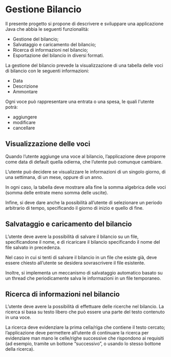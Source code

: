 
# Gestione Bilancio

Il presente progetto si propone di descrivere e sviluppare una applicazione Java che abbia le seguenti 
funzionalità: 
- Gestione del bilancio; 
- Salvataggio e caricamento del bilancio; 
- Ricerca di informazioni nel bilancio; 
- Esportazione del bilancio in diversi formati.

La gestione del bilancio prevede la visualizzazione di una tabella delle voci di bilancio con le seguenti 
informazioni: 
- Data 
- Descrizione 
- Ammontare 

Ogni voce può rappresentare una entrata o una spesa, le quali l'utente potrà:

- aggiungere
- modificare
- cancellare

## Visualizzazione delle voci

Quando l’utente aggiunge una voce al bilancio, l’applicazione deve proporre come data di default quella odierna, che l’utente può comunque cambiare. 

L’utente può decidere se visualizzare le 
informazioni di un singolo giorno, di una settimana, di un mese, oppure di un anno. 

In ogni caso, la tabella deve mostrare alla fine la somma algebrica delle voci (somma delle entrate meno somma delle uscite).  

Infine, si deve dare anche la possibilità all’utente di selezionare un periodo arbitrario di tempo, specificando il giorno di inizio e quello di fine.

## Salvataggio e caricamento del bilancio

L’utente deve avere la possibilità di salvare il bilancio su un file, specificandone il nome, e di ricaricare il bilancio specificando il nome del file salvato in precedenza. 

Nel caso in cui si tenti di salvare il bilancio in un file che esiste già, deve essere chiesto 
all’utente se desidera sovrascrivere il file esistente.

Inoltre, si implementa un meccanismo di salvataggio automatico basato su un thread che periodicamente salva le informazioni in un file temporaneo.
## Ricerca di informazioni nel bilancio

L’utente deve avere la possibilità di effettuare delle ricerche nel bilancio. La ricerca si basa su testo libero 
che può essere una parte del testo contenuto in una voce. 

La ricerca deve evidenziare la prima cella/riga che contiene il testo cercato; l’applicazione deve permettere 
all’utente di continuare la ricerca per evidenziare man mano le celle/righe successive che rispondono ai 
requisiti (ad esempio, tramite un bottone “successivo”, o usando lo stesso bottone della ricerca). 
